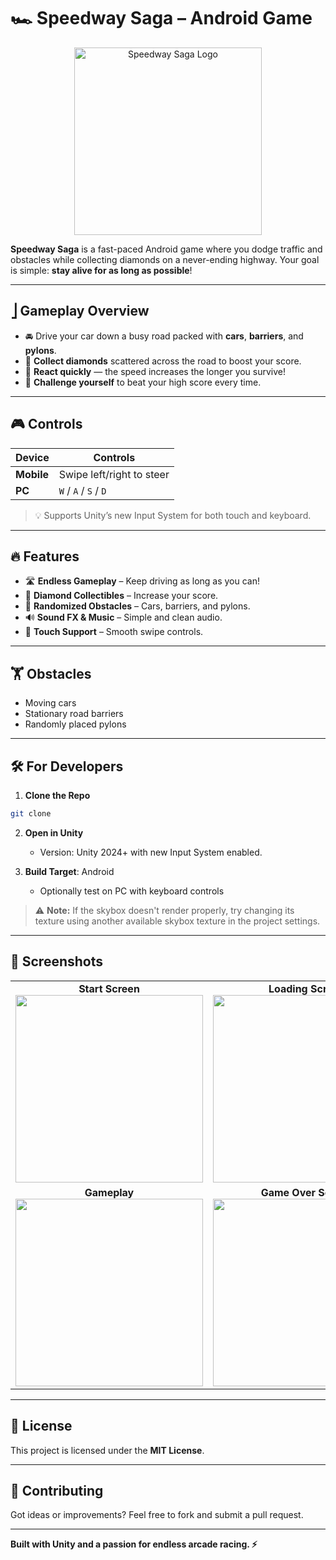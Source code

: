 # 🏎️ Speedway Saga – Android Game

<p align="center">
  <img src="https://github.com/user-attachments/assets/2fb29558-75d6-406e-abec-0135ca883534" alt="Speedway Saga Logo" width="300"/>
</p>

**Speedway Saga** is a fast-paced Android game where you dodge traffic and obstacles while collecting diamonds on a never-ending highway. Your goal is simple: **stay alive for as long as possible**!

---

## ⎦️ Gameplay Overview

- 🚘 Drive your car down a busy road packed with **cars**, **barriers**, and **pylons**.
- 💎 **Collect diamonds** scattered across the road to boost your score.
- 🧠 **React quickly** — the speed increases the longer you survive!
- 🎯 **Challenge yourself** to beat your high score every time.

---

## 🎮 Controls

| Device     | Controls                                    |
| ---------- | ------------------------------------------- |
| **Mobile** | Swipe left/right to steer                   |
| **PC**     | `W` / `A` / `S` / `D`                       |

> 💡 Supports Unity’s new Input System for both touch and keyboard.

---

## 🔥 Features

- 🛣️ **Endless Gameplay** – Keep driving as long as you can!
- 💎 **Diamond Collectibles** – Increase your score.
- 🚗 **Randomized Obstacles** – Cars, barriers, and pylons.
- 🔊 **Sound FX & Music** – Simple and clean audio.
- 📱 **Touch Support** – Smooth swipe controls.

---

## 🏋️ Obstacles

- Moving cars
- Stationary road barriers
- Randomly placed pylons

---

## 🛠️ For Developers

1. **Clone the Repo**

```bash
git clone 
```

2. **Open in Unity**

   - Version: Unity 2024+ with new Input System enabled.

3. **Build Target**: Android

   - Optionally test on PC with keyboard controls

> ⚠️ **Note:** If the skybox doesn't render properly, try changing its texture using another available skybox texture in the project settings.

---

## 📸 Screenshots

<table>
  <tr>
    <td align="center">
      <strong>Start Screen</strong><br>
      <img src="https://github.com/user-attachments/assets/0755d9ea-3ddb-4584-8afc-a1ab9871ae44" width="300"/>
    </td>
    <td align="center">
      <strong>Loading Screen</strong><br>
      <img src="https://github.com/user-attachments/assets/0b089485-105d-4ece-8597-e5b11288dbeb" width="300"/>
    </td>
  </tr>
  <tr>
    <td align="center">
      <strong>Gameplay</strong><br>
      <img src="https://github.com/user-attachments/assets/7c8a5800-2387-4a4c-b5d3-70262fdacef1" width="300"/>
    </td>
    <td align="center">
      <strong>Game Over Screen</strong><br>
      <img src="https://github.com/user-attachments/assets/05799738-ff80-4f69-9f92-c21df3c692fe" width="300"/>
    </td>
  </tr>
</table>

---

## 📜 License

This project is licensed under the **MIT License**.

---

## 🙌 Contributing

Got ideas or improvements? Feel free to fork and submit a pull request.

---

**Built with Unity and a passion for endless arcade racing. ⚡**
